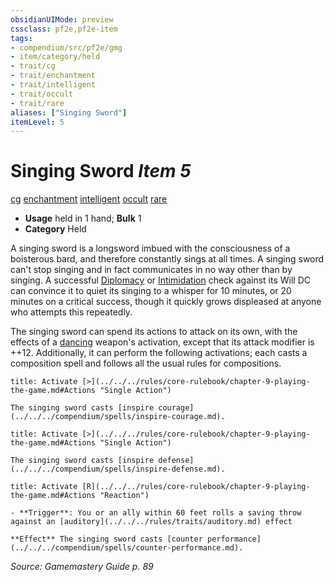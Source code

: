 ```yaml
---
obsidianUIMode: preview
cssclass: pf2e,pf2e-item
tags:
- compendium/src/pf2e/gmg
- item/category/held
- trait/cg
- trait/enchantment
- trait/intelligent
- trait/occult
- trait/rare
aliases: ["Singing Sword"]
itemLevel: 5
---
```

# Singing Sword *Item 5*  
[cg](../../../rules/traits/chaotic-good-b1.md)  [enchantment](../../../rules/traits/enchantment.md)  [intelligent](../../../rules/traits/intelligent-gmg.md)  [occult](../../../rules/traits/occult.md)  [rare](../../../rules/traits/rare.md)  

- **Usage** held in 1 hand; **Bulk** 1
- **Category** Held

A singing sword is a longsword imbued with the consciousness of a boisterous bard, and therefore constantly sings at all times. A singing sword can't stop singing and in fact communicates in no way other than by singing. A successful [Diplomacy](../../skills.md#Diplomacy) or [Intimidation](../../skills.md#Intimidation) check against its Will DC can convince it to quiet its singing to a whisper for 10 minutes, or 20 minutes on a critical success, though it quickly grows displeased at anyone who attempts this repeatedly.

The singing sword can spend its actions to attack on its own, with the effects of a [dancing](dancing.md) weapon's activation, except that its attack modifier is ++12. Additionally, it can perform the following activations; each casts a composition spell and follows all the usual rules for compositions.

```ad-embed-ability
title: Activate [>](../../../rules/core-rulebook/chapter-9-playing-the-game.md#Actions "Single Action")

The singing sword casts [inspire courage](../../../compendium/spells/inspire-courage.md).
```

```ad-embed-ability
title: Activate [>](../../../rules/core-rulebook/chapter-9-playing-the-game.md#Actions "Single Action")

The singing sword casts [inspire defense](../../../compendium/spells/inspire-defense.md).
```

```ad-embed-ability
title: Activate [R](../../../rules/core-rulebook/chapter-9-playing-the-game.md#Actions "Reaction")

- **Trigger**: You or an ally within 60 feet rolls a saving throw against an [auditory](../../../rules/traits/auditory.md) effect

**Effect** The singing sword casts [counter performance](../../../compendium/spells/counter-performance.md).
```

*Source: Gamemastery Guide p. 89*

